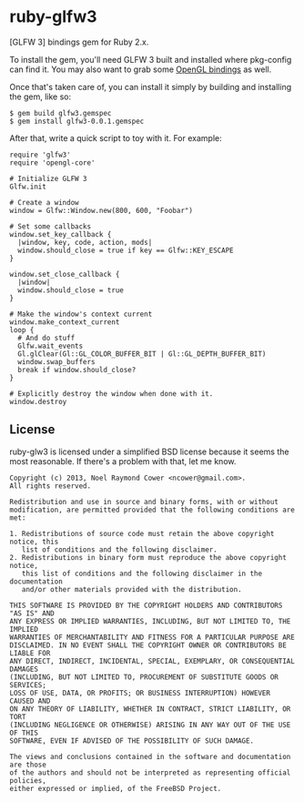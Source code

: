ruby-glfw3
==========

[GLFW 3] bindings gem for Ruby 2.x.

To install the gem, you'll need GLFW 3 built and installed where pkg-config can
find it. You may also want to grab some [OpenGL bindings] as well.

[OpenGL bindings]: https://github.com/nilium/ruby-opengl
[GLFW3]: https://github.com/glfw/glfw

Once that's taken care of, you can install it simply by building and installing
the gem, like so:

    $ gem build glfw3.gemspec
    $ gem install glfw3-0.0.1.gemspec

After that, write a quick script to toy with it. For example:

    require 'glfw3'
    require 'opengl-core'

    # Initialize GLFW 3
    Glfw.init

    # Create a window
    window = Glfw::Window.new(800, 600, "Foobar")

    # Set some callbacks
    window.set_key_callback {
      |window, key, code, action, mods|
      window.should_close = true if key == Glfw::KEY_ESCAPE
    }

    window.set_close_callback {
      |window|
      window.should_close = true
    }

    # Make the window's context current
    window.make_context_current
    loop {
      # And do stuff
      Glfw.wait_events
      Gl.glClear(Gl::GL_COLOR_BUFFER_BIT | Gl::GL_DEPTH_BUFFER_BIT)
      window.swap_buffers
      break if window.should_close?
    }

    # Explicitly destroy the window when done with it.
    window.destroy


License
-------

ruby-glw3 is licensed under a simplified BSD license because it seems the most
reasonable. If there's a problem with that, let me know.

    Copyright (c) 2013, Noel Raymond Cower <ncower@gmail.com>.
    All rights reserved.

    Redistribution and use in source and binary forms, with or without
    modification, are permitted provided that the following conditions are met:

    1. Redistributions of source code must retain the above copyright notice, this
       list of conditions and the following disclaimer. 
    2. Redistributions in binary form must reproduce the above copyright notice,
       this list of conditions and the following disclaimer in the documentation
       and/or other materials provided with the distribution. 

    THIS SOFTWARE IS PROVIDED BY THE COPYRIGHT HOLDERS AND CONTRIBUTORS "AS IS" AND
    ANY EXPRESS OR IMPLIED WARRANTIES, INCLUDING, BUT NOT LIMITED TO, THE IMPLIED
    WARRANTIES OF MERCHANTABILITY AND FITNESS FOR A PARTICULAR PURPOSE ARE
    DISCLAIMED. IN NO EVENT SHALL THE COPYRIGHT OWNER OR CONTRIBUTORS BE LIABLE FOR
    ANY DIRECT, INDIRECT, INCIDENTAL, SPECIAL, EXEMPLARY, OR CONSEQUENTIAL DAMAGES
    (INCLUDING, BUT NOT LIMITED TO, PROCUREMENT OF SUBSTITUTE GOODS OR SERVICES;
    LOSS OF USE, DATA, OR PROFITS; OR BUSINESS INTERRUPTION) HOWEVER CAUSED AND
    ON ANY THEORY OF LIABILITY, WHETHER IN CONTRACT, STRICT LIABILITY, OR TORT
    (INCLUDING NEGLIGENCE OR OTHERWISE) ARISING IN ANY WAY OUT OF THE USE OF THIS
    SOFTWARE, EVEN IF ADVISED OF THE POSSIBILITY OF SUCH DAMAGE.

    The views and conclusions contained in the software and documentation are those
    of the authors and should not be interpreted as representing official policies,
    either expressed or implied, of the FreeBSD Project.


